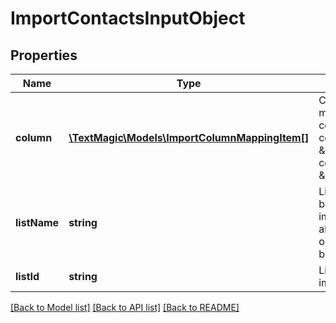 # ImportContactsInputObject

## Properties
Name | Type | Description | Notes
------------ | ------------- | ------------- | -------------
**column** | [**\TextMagic\Models\ImportColumnMappingItem[]**](ImportColumnMappingItem.md) | Column values mapping (number column &#x3D;&gt; field), e.g. column[0] &#x3D; \&quot;phone\&quot;, column[1] &#x3D; \&quot;firstName\&quot; | 
**listName** | **string** | List name. This list will be created during import. If such name is already taken, an ordinal (1, 2, ...) will be added to the end | [optional] 
**listId** | **string** | List ID contacts will be imported to | [optional] 

[[Back to Model list]](../README.md#documentation-for-models) [[Back to API list]](../README.md#documentation-for-api-endpoints) [[Back to README]](../README.md)


